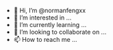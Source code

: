 - 👋 Hi, I’m @normanfengxx
- 👀 I’m interested in ...
- 🌱 I’m currently learning ...
- 💞️ I’m looking to collaborate on ...
- 📫 How to reach me ...

<!---
normanfengxx/normanfengxx is a ✨ special ✨ repository because its `README.md` (this file) appears on your GitHub profile.
You can click the Preview link to take a look at your changes.
--->
